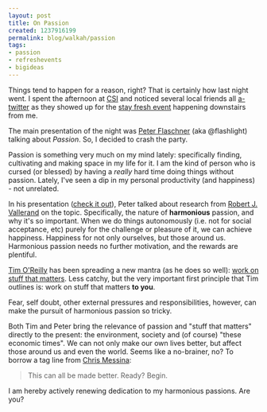 ```yaml
--- 
layout: post
title: On Passion
created: 1237916199
permalink: blog/walkah/passion
tags: 
- passion
- refreshevents
- bigideas
---
```

Things tend to happen for a reason, right? That is certainly how last night went. I spent the afternoon at [CSI](http://socialinnovation.ca/) and noticed several local friends all [a-twitter](http://search.twitter.com/search?q=%23refreshevents) as they showed up for the [stay fresh event](http://www.refresh-events.ca/events/stayfresh06-peter-flaschner/) happening downstairs from me.

The main presentation of the night was [Peter Flaschner](http://peterflaschner.com/) (aka @flashlight) talking about *Passion*. So, I decided to crash the party.

Passion is something very much on my mind lately: specifically finding, cultivating and making space in my life for it. I am the kind of person who is cursed (or blessed) by having a *really* hard time doing things without passion. Lately, I've seen a dip in my personal productivity (and happiness) - not unrelated.

In his presentation ([check it out](http://www.slideshare.net/flashlight/passion-ftw)), Peter talked about research from [Robert J. Vallerand](http://www.er.uqam.ca/nobel/r26710/LRCS/default_en.htm) on the topic. Specifically, the nature of **harmonious** passion, and why it's so important. When we do things autonomously (i.e. not for social acceptance, etc) purely for the challenge or pleasure of it, we can achieve happiness. Happiness for not only ourselves, but those around us. Harmonious passion needs no further motivation, and the rewards are plentiful.

[Tim O'Reilly](http://en.wikipedia.org/wiki/Tim_O%27Reilly) has been spreading a new mantra (as he does so well): [work on stuff that matters](http://radar.oreilly.com/2009/01/work-on-stuff-that-matters-fir.html). Less catchy, but the very important first principle that Tim outlines is: work on stuff that matters **to you**. 

Fear, self doubt, other external pressures and responsibilities,  however, can make the pursuit of harmonious passion so tricky. 

Both Tim and Peter bring the relevance of passion and "stuff that matters" directly to the present: the environment, society and (of course) "these economic times". We can not only make our own lives better, but affect those around us and even the world. Seems like a no-brainer, no? To borrow a tag line from [Chris Messina](http://factoryjoe.com/blog/):

> This can all be made better. Ready? Begin.

I am hereby actively renewing dedication to my harmonious passions. Are you?
